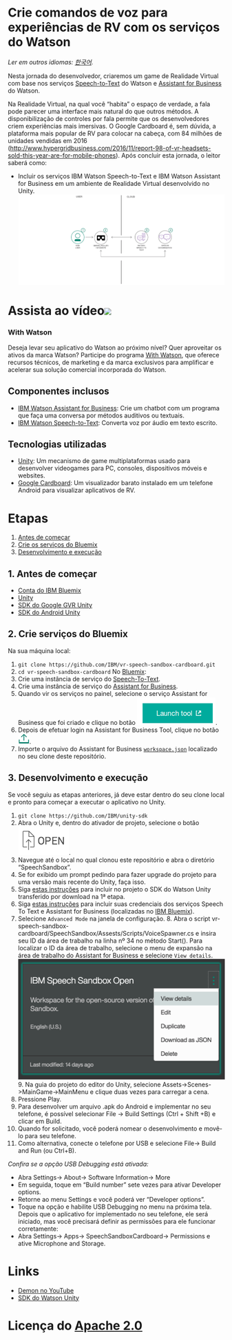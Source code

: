 ﻿# Crie comandos de voz para experiências de RV com os serviços do Watson
*Ler em outros idiomas: [한국어](README-ko.md).*

Nesta jornada do desenvolvedor, criaremos um game de Realidade Virtual com base nos serviços [Speech-to-Text](https://www.ibm.com/watson/developercloud/speech-to-text.html) do Watson e [Assistant for Business](https://www.ibm.com/watson/developercloud/conversation.html) do Watson.

Na Realidade Virtual, na qual você “habita” o espaço de verdade, a fala pode parecer uma interface mais natural do que outros métodos. A disponibilização de controles por fala permite que os desenvolvedores criem experiências mais imersivas. O Google Cardboard é, sem dúvida, a plataforma mais popular de RV para colocar na cabeça, com 84 milhões de unidades vendidas em 2016 (http://www.hypergridbusiness.com/2016/11/report-98-of-vr-headsets-sold-this-year-are-for-mobile-phones).
Após concluir esta jornada, o leitor saberá como:
* Incluir os serviços IBM Watson Speech-to-Text e IBM Watson Assistant for Business em um ambiente de Realidade Virtual desenvolvido no Unity.
![](doc/source/images/architecture.png)
# Assista ao vídeo[![](http://img.youtube.com/vi/rZFpUpy4y0g/0.jpg)](https://www.youtube.com/watch?v=rZFpUpy4y0g)

### With Watson

Deseja levar seu aplicativo do Watson ao próximo nível? Quer aproveitar os ativos da marca Watson? Participe do programa [With Watson](https://www.ibm.com/watson/with-watson), que oferece recursos técnicos, de marketing e da marca exclusivos para amplificar e acelerar sua solução comercial incorporada do Watson.
## Componentes inclusos
* [IBM Watson Assistant for Business](https://www.ibm.com/watson/developercloud/conversation.html): Crie um chatbot com um programa que faça uma conversa por métodos auditivos ou textuais.
* [IBM Watson Speech-to-Text](https://www.ibm.com/watson/developercloud/speech-to-text.html): Converta voz por áudio em texto escrito.
## Tecnologias utilizadas
* [Unity](https://unity3d.com/): Um mecanismo de game multiplataformas usado para desenvolver videogames para PC, consoles, dispositivos móveis e websites.
* [Google Cardboard](https://vr.google.com/cardboard/): Um visualizador barato instalado em um telefone Android para visualizar aplicativos de RV.
# Etapas
1. [Antes de começar](#1-before-you-begin)
2. [Crie os serviços do Bluemix](#2-create-bluemix-services)
3. [Desenvolvimento e execução](#3-building-and-running)
## 1. Antes de começar
* [Conta do IBM Bluemix](http://ibm.biz/Bdimr6)
* [Unity](https://unity3d.com/get-unity/download)
* [SDK do Google GVR Unity](https://developers.google.com/vr/unity/get-started)
* [SDK do Android Unity](https://docs.unity3d.com/Manual/android-sdksetup.html)
## 2. Crie serviços do Bluemix
Na sua máquina local:
1. `git clone https://github.com/IBM/vr-speech-sandbox-cardboard.git`
2. `cd vr-speech-sandbox-cardboard`
No [Bluemix](https://console.ng.bluemix.net/):
1. Crie uma instância de serviço do [Speech-To-Text](https://console.ng.bluemix.net/catalog/speech-to-text/).
2. Crie uma instância de serviço do [Assistant for Business](https://console.ng.bluemix.net/catalog/services/conversation/).
3. Quando vir os serviços no painel, selecione o serviço Assistant for Business que foi criado e clique no botão ![Launch Tool](/doc/source/images/workspace_launch.png?raw=true).
4. Depois de efetuar login na Assistant for Business Tool, clique no botão ![Import](/doc/source/images/import_icon.png?raw=true).
5. Importe o arquivo do Assistant for Business [`workspace.json`](data/workspace.json) localizado no seu clone deste repositório.
## 3. Desenvolvimento e execução
Se você seguiu as etapas anteriores, já deve estar dentro do seu clone local e pronto para começar a executar o aplicativo no Unity.
1. `git clone https://github.com/IBM/unity-sdk`
2. Abra o Unity e, dentro do ativador de projeto, selecione o botão ![Open](doc/source/images/unity_open.png?raw=true).
3. Navegue até o local no qual clonou este repositório e abra o diretório “SpeechSandbox”.
4. Se for exibido um prompt pedindo para fazer upgrade do projeto para uma versão mais recente do Unity, faça isso.
5. Siga [estas instruções](https://github.com/IBM/unity-sdk#getting-the-watson-sdk-and-adding-it-to-unity) para incluir no projeto o SDK do Watson Unity transferido por download na 1ª etapa.
6. Siga [estas instruções](https://github.com/IBM/unity-sdk#configuring-your-service-credentials) para incluir suas credenciais dos serviços Speech To Text e Assistant for Business (localizadas no [IBM Bluemix](https://console.ng.bluemix.net/)).
7. Selecione `Advanced Mode` na janela de configuração. 8. Abra o script vr-speech-sandbox-cardboard/SpeechSandbox/Assests/Scripts/VoiceSpawner.cs e insira seu ID da área de trabalho na linha nº 34 no método Start(). Para localizar o ID da área de trabalho, selecione o menu de expansão na área de trabalho do Assistant for Business e selecione `View details`. ![View Details Location](doc/source/images/workspace_details.png?raw=true) 9. Na guia do projeto do editor do Unity, selecione Assets-&gt;Scenes-&gt;MainGame-&gt;MainMenu e clique duas vezes para carregar a cena.
10. Pressione Play.
11. Para desenvolver um arquivo .apk do Android e implementar no seu telefone, é possível selecionar File -&gt; Build Settings (Ctrl + Shift +B) e clicar em Build.
12. Quando for solicitado, você poderá nomear o desenvolvimento e movê-lo para seu telefone.
13. Como alternativa, conecte o telefone por USB e selecione File-&gt; Build and Run (ou Ctrl+B).

*Confira se a opção USB Debugging está ativada:*
* Abra Settings-&gt; About-&gt; Software Information-&gt; More
* Em seguida, toque em “Build number” sete vezes para ativar Developer options.
* Retorne ao menu Settings e você poderá ver “Developer options”.
* Toque na opção e habilite USB Debugging no menu na próxima tela. Depois que o aplicativo for implementado no seu telefone, ele será iniciado, mas você precisará definir as permissões para ele funcionar corretamente:
* Abra Settings-&gt; Apps-&gt; SpeechSandboxCardboard-&gt; Permissions e ative Microphone and Storage.

# Links
* [Demon no YouTube](https://www.youtube.com/watch?v=rZFpUpy4y0g)
* [SDK do Watson Unity](https://github.com/IBM/unity-sdk)

# Licença do [Apache 2.0](LICENÇA)
